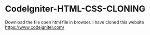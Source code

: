 # CodeIgniter-HTML-CSS-CLONING
Download the file open html file in browser.
I have cloned this website
https://www.codeigniter.com/
